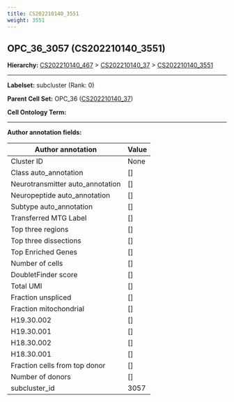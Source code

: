 ```yaml
---
title: CS202210140_3551
weight: 3551
---
```

## OPC_36_3057 (CS202210140_3551)
<b>Hierarchy: </b>
[CS202210140_467](../CS202210140_467) >
[CS202210140_37](../CS202210140_37) >
[CS202210140_3551](../CS202210140_3551)

---


**Labelset:** subcluster (Rank: 0)

**Parent Cell Set:** OPC_36 ([CS202210140_37](../CS202210140_37))



**Cell Ontology Term:** 

[MARKER GENES.]: #


---

[TRANSFERRED ANNOTATIONS.]: #


[AUTHOR ANNOTATION FIELDS.]: #


**Author annotation fields:**

| Author annotation | Value |
|-------------------|-------|
|Cluster ID|None|
|Class auto_annotation|[]|
|Neurotransmitter auto_annotation|[]|
|Neuropeptide auto_annotation|[]|
|Subtype auto_annotation|[]|
|Transferred MTG Label|[]|
|Top three regions|[]|
|Top three dissections|[]|
|Top Enriched Genes|[]|
|Number of cells|[]|
|DoubletFinder score|[]|
|Total UMI|[]|
|Fraction unspliced|[]|
|Fraction mitochondrial|[]|
|H19.30.002|[]|
|H19.30.001|[]|
|H18.30.002|[]|
|H18.30.001|[]|
|Fraction cells from top donor|[]|
|Number of donors|[]|
|subcluster_id|3057|
